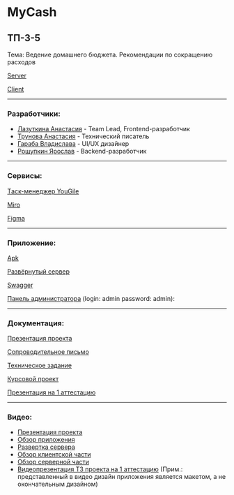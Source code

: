 # MyCash
## ТП-3-5
Тема: Ведение домашнего бюджета. Рекомендации по сокращению расходов

[Server](https://github.com/SteamMachinist/MyCash_server)

[Client](https://github.com/anastasia-1603/MyCash_Client)
____
### Разработчики:  

- [Лазуткина Анастасия](https://github.com/anastasia-1603) - Team Lead, Frontend-разработчик
- [Трунова Анастасия](https://github.com/trunova) - Технический писатель
- [Гараба Владислава](https://github.com/vladagaraba) - UI/UX дизайнер
- [Рощупкин Ярослав](https://github.com/SteamMachinist) - Backend-разработчик
____
### Сервисы:

[Tаск-менеджер YouGile](https://ru.yougile.com/board/6tpnssfl5qep)

[Miro](https://miro.com/app/board/uXjVPhSBPwU=/?share_link_id=781042530555)

[Figma](https://www.figma.com/file/mvQlsnzXwbR7pxSrhBYc3L/MyCash?node-id=0%3A1&t=FHH6DYKirvtqcmpu-1)
____
### Приложение:

[Apk](https://github.com/anastasia-1603/MyCash/blob/main/app-release.apk)

[Развёрнутый сервер](http://45.140.168.75:4080/)

[Swagger](http://45.140.168.75:4080/swagger-ui/index.html)

[Панель администратора](http://45.140.168.75:4080/admin) (login: admin password: admin):
____

### Документация:
[Презентация проекта](https://github.com/anastasia-1603/MyCash/blob/main/%D0%94%D0%BE%D0%BA%D1%83%D0%BC%D0%B5%D0%BD%D1%82%D0%B0%D1%86%D0%B8%D1%8F/%D0%9F%D1%80%D0%B5%D0%B7%D0%B5%D0%BD%D1%82%D0%B0%D1%86%D0%B8%D1%8F%20MyCash%203-5.pdf)

[Сопроводительное письмо]()

[Техническое задание](https://github.com/anastasia-1603/MyCash/blob/main/%D0%94%D0%BE%D0%BA%D1%83%D0%BC%D0%B5%D0%BD%D1%82%D0%B0%D1%86%D0%B8%D1%8F/%D0%A2%D0%B5%D1%85%D0%BD%D0%B8%D1%87%D0%B5%D1%81%D0%BA%D0%BE%D0%B5%20%D0%B7%D0%B0%D0%B4%D0%B0%D0%BD%D0%B8%D0%B5.pdf)

[Курсовой проект]()

[Презентация на 1 аттестацию](https://docs.google.com/presentation/d/1_-T-1zd3jotf6Nrmtiqtc1-WZVggzFMJ6tPo52omXaw/edit#slide=id.p1)
____
### Видео:

- [Презентация проекта](https://youtu.be/TKwV5GPtYlk)
- [Обзор приложения](https://youtu.be/MdUpBg8eiMw)
- [Развертка сервера](https://youtu.be/VVWdKY-WdEk)
- [Обзор клиентской части](https://www.youtube.com/watch?v=Krk66Rnr8NY)
- [Обзор серверной части](https://youtu.be/youF1RW_374)
- [Видеопрезентация ТЗ проекта на 1 аттестацию](https://www.youtube.com/watch?v=yQC9iVY9IoE) (Прим.: представленный в видео дизайн приложения является макетом, а не окончательным дизайном)

